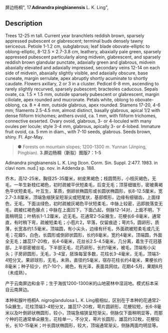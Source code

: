 屏边杨桐",
17.**Adinandra pingbianensis** L. K. Ling",

## Description
Trees 12-25 m tall. Current year branchlets reddish brown, sparsely appressed pubescent or glabrescent; terminal buds densely tawny sericeous. Petiole 1-1.2 cm, subglabrous; leaf blade obovate-elliptic to oblong-elliptic, 8-12.5 × 2.7-3.8 cm, leathery, abaxially pale green, sparsely appressed pubescent particularly along midvein, glabrescent, and sparsely reddish brown glandular punctate, adaxially green and glabrous, midvein abaxially elevated and adaxially impressed, secondary veins 12-14 on each side of midvein, abaxially slightly visible, and adaxially obscure, base cuneate, margin serrulate, apex abruptly shortly acuminate to shortly caudate. Flowers axillary, 2 or 3 in a cluster. Pedicel 6-8 mm, ascending to rarely slightly recurved, sparsely pubescent; bracteoles caducous. Sepals ovate, ca. 1.5 × 1.5 mm, outside sparsely pubescent or glabrescent, margin ciliolate, apex rounded and mucronate. Petals white, oblong to obovate-oblong, ca. 8 × 4 mm, outside glabrous, apex rounded. Stamens 17-20, 4-6 mm; filaments 2.5-4.5 mm, almost distinct, basally glabrous, apical 1/2 with dense filiform trichomes; anthers ovoid, ca. 1 mm, with filiform trichomes, connective exserted. Ovary ovoid, glabrous, 3- or 4-loculed with many ovules per locule; style 3-4 mm, glabrous, apically 3- or 4-lobed. Immature fruit ovoid, ca. 5 mm in diam., with 7-10 seeds, glabrous. Seeds brown, shiny. Fl. Apr-May.

> ●  Forests on mountain slopes; 1200-1300 m. Yunnan (Jinping, Pingbian).
**3.屏边杨桐（新拟）图版7：1-5**

Adinandra pingbianensis L. K. Ling [Icon. Corm. Sin. Suppl. 2:477. 1983. in clavi nom. nud.] sp. nov. in Addenda p. 188.

乔木，高12-25米，胸径25-35厘米，树皮黑褐色；枝圆筒形，小枝灰褐色，无毛，一年生新枝红褐色，初时疏被平伏短柔毛，后变无毛；顶芽细锥形，密被黄褐色平伏短柔毛。叶互生，革质，倒卵状椭圆形或长圆状椭圆形，长8-12.5厘米，宽2.7-3.8厘米，顶端急缩狭呈短渐尖或短尾状，基部楔形，边缘有细锯齿，上面绿色，无毛，下面淡绿色，初时疏被灰褐色平伏短柔毛，中脉上较密，迅即脱落变无毛，疏被红褐色腺点；中脉在上面凹下，下面凸起，侧脉12-14对，上面不明，下面稍明显；叶柄长1-1.2厘米，近无毛。花通常2-5朵腋生，花梗长6-8毫米，通常直，有时稍下弯，疏被短柔毛；小苞片2，早落，仅留痕迹；萼片5，圆卵形，质薄，长宽各约1.5毫米，顶端圆，有小尖头，边缘有纤毛，外面疏被短柔毛或几无毛；花瓣5，白色，长圆形或倒卵状圆形，长约8毫米，宽约4毫米，顶端圆，外面全无毛；雄蕊17-20枚，长4-6毫米，花丝长2.5-4.5毫米，几分离，着生于花冠基部，上半部密被丝毛，下半部无毛，花药卵形，长约1毫米，被毛，顶端有小尖头；子房卵圆形，无毛，3-4室，胚珠每室多数，花柱长3-4毫米，无毛，顶端3-4短分叉。果卵球形，无毛，未熟，直径约5毫米，宿存花柱长约4毫米，果梗长约8毫米；种子较少，约7-10个，褐色，有光泽，表面具网纹。花期4-5月，果期8月（未成熟）。

产于云南屏边和金平；生于海拔1200-1300米的山地密林中湿润地。模式标本采自云南屏边。

本种和腺叶杨桐A. nigroglandulosa L. K. Ling极相似，区别在于本种的花通常2-5朵腋生，花柱顶端3-4短分叉，雄蕊17-20枚，萼片圆卵形，花梗较短，长6-8毫米以及叶倒卵状椭圆形，较小，顶端急缩狭呈短渐尖，侧脉仅下面稍明显等，而那个种的花通常单朵腋生，花柱单一，不分叉，萼片长圆形，雄蕊约32枚，花梗较长，长10-15毫米；叶长圆状椭圆形，较大，顶端通常渐尖，侧脉两面均明显等。
